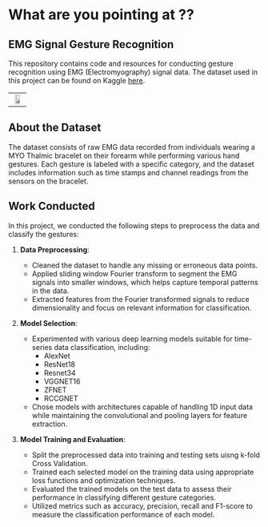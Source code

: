 # What are you pointing at ??

## EMG Signal Gesture Recognition

This repository contains code and resources for conducting gesture recognition using EMG (Electromyography) signal data. The dataset used in this project can be found on Kaggle [here](https://www.kaggle.com/datasets/sojanprajapati/emg-signal-for-gesture-recognition).

<table style="border: none;"><tr><td align="center">
<img src="https://github.com/user-attachments/assets/afd2e731-c031-48b9-a662-8f96ee5cbf36" width="70%" />
</td></tr></table>
</center>

## About the Dataset

The dataset consists of raw EMG data recorded from individuals wearing a MYO Thalmic bracelet on their forearm while performing various hand gestures. Each gesture is labeled with a specific category, and the dataset includes information such as time stamps and channel readings from the sensors on the bracelet.

## Work Conducted

In this project, we conducted the following steps to preprocess the data and classify the gestures:

1. **Data Preprocessing**:
   - Cleaned the dataset to handle any missing or erroneous data points.
   - Applied sliding window Fourier transform to segment the EMG signals into smaller windows, which helps capture temporal patterns in the data.
   - Extracted features from the Fourier transformed signals to reduce dimensionality and focus on relevant information for classification.

2. **Model Selection**:
   - Experimented with various deep learning models suitable for time-series data classification, including:
     - AlexNet
     - ResNet18
     - Resnet34
     - VGGNET16
     - ZFNET
     - RCCGNET
   - Chose models with architectures capable of handling 1D input data while maintaining the convolutional and pooling layers for feature extraction.

3. **Model Training and Evaluation**:
   - Split the preprocessed data into training and testing sets uisng k-fold Cross Validation.
   - Trained each selected model on the training data using appropriate loss functions and optimization techniques.
   - Evaluated the trained models on the test data to assess their performance in classifying different gesture categories.
   - Utilized metrics such as accuracy, precision, recall and F1-score to measure the classification performance of each model.
